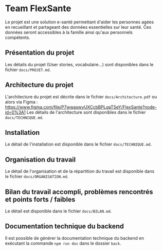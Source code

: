 # Team FlexSante

Le projet est une solution e-santé permettant d'aider les personnes agées en recueillant et partageant des données essentielles sur leur santé. Ces données seront accessibles à la famille ainsi qu'aux personnels compétents.

## Présentation du projet

Les détails du projet (User stories, vocabulaire...) sont disponibles dans le fichier ```docs/PROJET.md```.

## Architecture du projet

L'architecture du projet est décrite dans le fichier ```docs/Architecture.pdf``` ou alors via Figma : https://www.figma.com/file/P7wwaswyUXCcbBPLqaTSeY/FlexSante?node-id=0%3A1
Les détails de l'architecture sont disponibles dans le fichier ```docs/TECHNIQUE.md```.

## Installation

Le détail de l'installation est disponible dans le fichier ```docs/TECHNIQUE.md```.

## Organisation du travail

Le détail de l'organisation et de la répartition du travail est disponible dans le fichier ```docs/ORGANISATION.md```.

## Bilan du travail accompli, problèmes rencontrés et points forts / faibles

Le détail est disponible dans le fichier ```docs/BILAN.md```.

## Documentation technique du backend

Il est possible de générer la documentation technique du backend en exécutant la commande ```npm run doc``` dans le dossier ```back```.